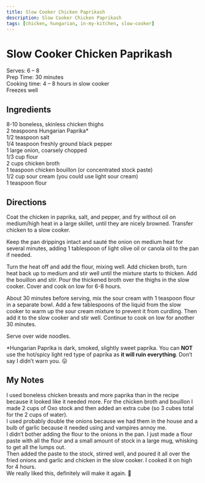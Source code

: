 ```yaml
---
title: Slow Cooker Chicken Paprikash
description: Slow Cooker Chicken Paprikash
tags: [chicken, hungarian, in-my-kitchen, slow-cooker]
---
```


# Slow Cooker Chicken Paprikash

Serves: 6 – 8  
Prep Time: 30 minutes  
Cooking time: 4 – 8 hours in slow cooker  
Freezes well  

## Ingredients
8-10 boneless, skinless chicken thighs  
2 teaspoons Hungarian Paprika*  
1/2 teaspoon salt  
1/4 teaspoon freshly ground black pepper  
1 large onion, coarsely chopped  
1/3 cup flour  
2 cups chicken broth  
1 teaspoon chicken bouillon (or concentrated stock paste)  
1/2 cup sour cream (you could use light sour cream)  
1 teaspoon flour

## Directions
Coat the chicken in paprika, salt, and pepper, and fry without oil on medium/high heat in a large skillet, until they are nicely browned. Transfer chicken to a slow cooker.

Keep the pan drippings intact and sauté the onion on medium heat for several minutes, adding 1 tablespoon of light olive oil or canola oil to the pan if needed.

Turn the heat off and add the flour, mixing well. Add chicken broth, turn heat back up to medium and stir well until the mixture starts to thicken. Add the bouillon and stir. Pour the thickened broth over the thighs in the slow cooker. Cover and cook on low for 6-8 hours.

About 30 minutes before serving, mix the sour cream with 1 teaspoon flour in a separate bowl. Add a few tablespoons of the liquid from the slow cooker to warm up the sour cream mixture to prevent it from curdling. Then add it to the slow cooker and stir well. Continue to cook on low for another 30 minutes.

Serve over wide noodles.

*Hungarian Paprika is dark, smoked, slightly sweet paprika. You can **NOT** use the hot/spicy light red type of paprika as **it will ruin everything**. Don’t say I didn’t warn you. 😛

## My Notes
I used boneless chicken breasts and more paprika than in the recipe because it looked like it needed more. For the chicken broth and bouillon I made 2 cups of Oxo stock and then added an extra cube (so 3 cubes total for the 2 cups of water).  
I used probably double the onions because we had them in the house and a bulb of garlic because it needed using and vampires annoy me.  
I didn’t bother adding the flour to the onions in the pan. I just made a flour paste with all the flour and a small amount of stock in a large mug, whisking to get all the lumps out.  
Then added the paste to the stock, stirred well, and poured it all over the fried onions and garlic and chicken in the slow cooker. I cooked it on high for 4 hours.  
We really liked this, definitely will make it again. 🙂
